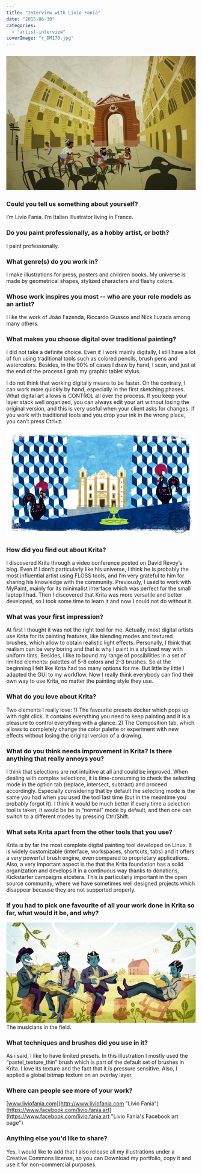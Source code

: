 ```yaml
---
title: "Interview with Livio Fania"
date: "2015-06-30"
categories: 
  - "artist-interview"
coverImage: "r_DM170.jpg"
---
```


### [![r_dijeau-800](images/r_dijeau-800.jpeg)](https://krita.org/wp-content/uploads/2015/06/r_dijeau.jpeg)

### Could you tell us something about yourself?

I’m Livio Fania. I’m Italian Illustrator living in France.

### Do you paint professionally, as a hobby artist, or both?

I paint professionally.

### What genre(s) do you work in?

I make illustrations for press, posters and children books. My universe is made by geometrical shapes, stylized characters and flashy colors.

### Whose work inspires you most -- who are your role models as an artist?

I like the work of João Fazenda, Riccardo Guasco and Nick Iluzada among many others.

### What makes you choose digital over traditional painting?

I did not take a definite choice. Even if I work mainly digitally, I still have a lot of fun using traditional tools such as colored pencils, brush pens and watercolors. Besides, in the 90% of cases I draw by hand, I scan, and just at the end of the process I grab my graphic tablet stylus.

I do not think that working digitally means to be faster. On the contrary, I can work more quickly by hand, especially in the first sketching phases. What digital art allows is CONTROL all over the process. If you keep your layer stack well organized, you can always edit your art without losing the original version, and this is very useful when your client asks for changes. If you work with traditional tools and you drop your ink in the wrong place, you can’t press Ctrl+z.

[![r_Ev-800](images/r_Ev-800.jpeg)](https://krita.org/wp-content/uploads/2015/06/r_Ev.jpeg)

### How did you find out about Krita?

I discovered Krita through a video conference posted on David Revoy’s blog. Even if I don’t particularly like his universe, I think he is probably the most influential artist using FLOSS tools, and I’m very grateful to him for sharing his knowledge with the community. Previously, I used to work with MyPaint, mainly for its minimalist interface which was perfect for the small laptop I had. Then I discovered that Krita was more versatile and better developed, so I took some time to learn it and now I could not do without it.

### What was your first impression?

At first I thought it was not the right tool for me. Actually, most digital artists use Krita for its painting features, like blending modes and textured brushes, which allow to obtain realistic light effects. Personally, I think that realism can be very boring and that is why I paint in a stylized way with uniform tints. Besides, I like to bound my range of possibilities in a set of limited elements: palettes of 5-8 colors and 2-3 brushes. So at the beginning I felt like Krita had too many options for me. But little by little I adapted the GUI to my workflow. Now I really think everybody can find their own way to use Krita, no matter the painting style they use.

### What do you love about Krita?

Two elements I really love: 1) The favourite presets docker which pops up with right click. It contains everything you need to keep painting and it is a pleasure to control everything with a glance. 2) The Composition tab, which allows to completely change the color palette or experiment with new effects without losing the original version of a drawing.

### What do you think needs improvement in Krita? Is there anything that really annoys you?

I think that selections are not intuitive at all and could be improved. When dealing with complex selections, it is time-consuming to check the selecting mode in the option tab (replace, intersect, subtract) and proceed accordingly. Especially considering that by default the selecting mode is the same you had when you used the tool last time (but in the meantime you probably forgot it). I think it would be much better if every time a selection tool is taken, it would be be in “normal” mode by default, and then one can switch to a different modes by pressing Ctrl/Shift.

### What sets Krita apart from the other tools that you use?

Krita is by far the most complete digital painting tool developed on Linux. It is widely customizable (interface, workspaces, shortcuts, tabs) and it offers a very powerful brush engine, even compared to proprietary applications. Also, a very important aspect is the that the Krita foundation has a solid organization and develops it in a continuous way thanks to donations, Kickstarter campaigns etcetera. This is particularly important in the open source community, where we have sometimes well designed projects which disappear because they are not supported properly.

### If you had to pick one favourite of all your work done in Krita so far, what would it be, and why?

[![r_DM170-800](images/r_DM170-800.jpg)](https://krita.org/wp-content/uploads/2015/06/r_DM170.jpg) The musicians in the field.

### What techniques and brushes did you use in it?

As i said, I like to have limited presets. In this illustration I mostly used the “pastel\_texture\_thin” brush which is part of the default set of brushes in Krita. I love its texture and the fact that it is pressure sensitive. Also, I applied a global bitmap texture on an overlay layer.

### Where can people see more of your work?

[www.liviofania.com](http://www.liviofania.com "Livio Fania") [https://www.facebook.com/livio.fania.art](https://www.facebook.com/livio.fania.art "Livio Fania's Facebook art page")

### Anything else you'd like to share?

Yes, I would like to add that I also release all my illustrations under a Creative Commons license, so you can Download my portfolio, copy it and use it for non-commercial purposes.
